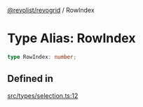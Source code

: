 [@revolist/revogrid](README.md) / RowIndex

# Type Alias: RowIndex

```ts
type RowIndex: number;
```

## Defined in

[src/types/selection.ts:12](https://github.com/revolist/revogrid/blob/4748dc40d552fad7de1d972fe2fbcf7386e67858/src/types/selection.ts#L12)
